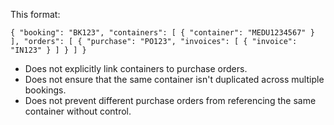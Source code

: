 This format:

`{
    "booking": "BK123",
    "containers": [
        { "container": "MEDU1234567" }
    ],
    "orders": [
        {
            "purchase": "PO123",
            "invoices": [ { "invoice": "IN123" } ]
        }
    ]
}`

- Does not explicitly link containers to purchase orders.
- Does not ensure that the same container isn't duplicated across multiple bookings.
- Does not prevent different purchase orders from referencing the same container without control.
